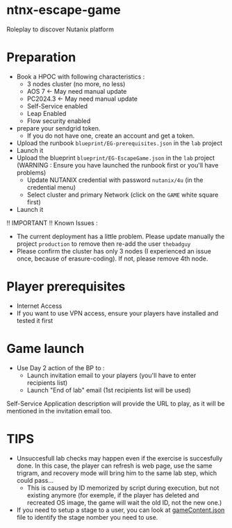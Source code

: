 # ntnx-escape-game
Roleplay to discover Nutanix platform

# Preparation
- Book a HPOC with following characteristics : 
    - 3 nodes cluster (no more, no less)
    - AOS 7 <- May need manual update
    - PC2024.3 <- May need manual update
    - Self-Service enabled
    - Leap Enabled
    - Flow security enabled
- prepare your sendgrid token.
  - If you do not have one, create an account and get a token.
- Upload the runbook  `blueprint/EG-prerequisites.json` in the `lab` project
- Launch it
- Upload the blueprint `blueprint/EG-EscapeGame.json` in the `lab` project (WARNING : Ensure you have launched the runbook first or you'll have problems)
  - Update NUTANIX credential with password `nutanix/4u` (in the credential menu)
  - Select cluster and primary Network (click on the `GAME` white square first)
- Launch it

!! IMPORTANT !! Known Issues : 
 - The current deployment has a little problem. Please update manually the project `production` to remove then re-add the user `thebadguy`
 - Please confirm the cluster has only 3 nodes (I experienced an issue once, because of erasure-coding). If not, please remove 4th node.

# Player prerequisites
- Internet Access
- If you want to use VPN access, ensure your players have installed and tested it first

# Game launch
- Use Day 2 action of the BP to :
  - Launch invitation email to your players (you'll have to enter recipients list)
  - Launch "End of lab" email (1st recipients list will be used)

Self-Service Application description will provide the URL to play, as it will be mentioned in the invitation email too.

# TIPS
- Unsuccesfull lab checks may happen even if the exercise is succesfully done. In this case, the player can refresh is web page, use the same trigram, and recovery mode will bring him to the same lab step, which could pass...
  - This is caused by ID memorized by script during execution, but not existing anymore (for exemple, if the player has deleted and recreated OS image, the game will wait the old ID, not the new one.)
- If you need to setup a stage to a user, you can look at [gameContent.json](gameContent.json) file to identify the stage nomber you need to use. 

